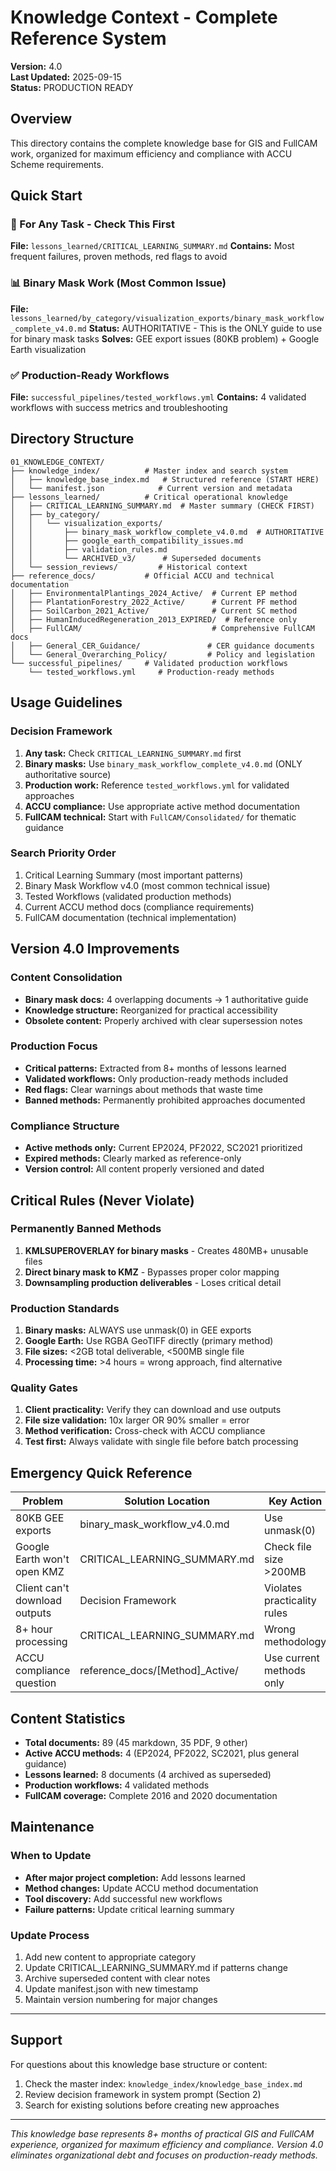 # Knowledge Context - Complete Reference System
**Version:** 4.0  
**Last Updated:** 2025-09-15  
**Status:** PRODUCTION READY

## Overview

This directory contains the complete knowledge base for GIS and FullCAM work, organized for maximum efficiency and compliance with ACCU Scheme requirements.

## Quick Start

### 🚨 For Any Task - Check This First
**File:** `lessons_learned/CRITICAL_LEARNING_SUMMARY.md`
**Contains:** Most frequent failures, proven methods, red flags to avoid

### 📊 Binary Mask Work (Most Common Issue)
**File:** `lessons_learned/by_category/visualization_exports/binary_mask_workflow_complete_v4.0.md`
**Status:** AUTHORITATIVE - This is the ONLY guide to use for binary mask tasks
**Solves:** GEE export issues (80KB problem) + Google Earth visualization

### ✅ Production-Ready Workflows
**File:** `successful_pipelines/tested_workflows.yml`
**Contains:** 4 validated workflows with success metrics and troubleshooting

## Directory Structure

```
01_KNOWLEDGE_CONTEXT/
├── knowledge_index/          # Master index and search system
│   ├── knowledge_base_index.md   # Structured reference (START HERE)
│   └── manifest.json            # Current version and metadata
├── lessons_learned/          # Critical operational knowledge
│   ├── CRITICAL_LEARNING_SUMMARY.md  # Master summary (CHECK FIRST)
│   ├── by_category/
│   │   └── visualization_exports/
│   │       ├── binary_mask_workflow_complete_v4.0.md  # AUTHORITATIVE
│   │       ├── google_earth_compatibility_issues.md
│   │       ├── validation_rules.md
│   │       └── ARCHIVED_v3/      # Superseded documents
│   └── session_reviews/         # Historical context
├── reference_docs/           # Official ACCU and technical documentation
│   ├── EnvironmentalPlantings_2024_Active/  # Current EP method
│   ├── PlantationForestry_2022_Active/      # Current PF method  
│   ├── SoilCarbon_2021_Active/              # Current SC method
│   ├── HumanInducedRegeneration_2013_EXPIRED/  # Reference only
│   ├── FullCAM/                             # Comprehensive FullCAM docs
│   ├── General_CER_Guidance/               # CER guidance documents
│   └── General_Overarching_Policy/         # Policy and legislation
└── successful_pipelines/     # Validated production workflows
    └── tested_workflows.yml     # Production-ready methods
```

## Usage Guidelines

### Decision Framework
1. **Any task:** Check `CRITICAL_LEARNING_SUMMARY.md` first
2. **Binary masks:** Use `binary_mask_workflow_complete_v4.0.md` (ONLY authoritative source)
3. **Production work:** Reference `tested_workflows.yml` for validated approaches  
4. **ACCU compliance:** Use appropriate active method documentation
5. **FullCAM technical:** Start with `FullCAM/Consolidated/` for thematic guidance

### Search Priority Order
1. Critical Learning Summary (most important patterns)
2. Binary Mask Workflow v4.0 (most common technical issue)
3. Tested Workflows (validated production methods)
4. Current ACCU method docs (compliance requirements)
5. FullCAM documentation (technical implementation)

## Version 4.0 Improvements

### Content Consolidation
- **Binary mask docs:** 4 overlapping documents → 1 authoritative guide
- **Knowledge structure:** Reorganized for practical accessibility
- **Obsolete content:** Properly archived with clear supersession notes

### Production Focus
- **Critical patterns:** Extracted from 8+ months of lessons learned
- **Validated workflows:** Only production-ready methods included
- **Red flags:** Clear warnings about methods that waste time
- **Banned methods:** Permanently prohibited approaches documented

### Compliance Structure
- **Active methods only:** Current EP2024, PF2022, SC2021 prioritized
- **Expired methods:** Clearly marked as reference-only
- **Version control:** All content properly versioned and dated

## Critical Rules (Never Violate)

### Permanently Banned Methods
1. **KMLSUPEROVERLAY for binary masks** - Creates 480MB+ unusable files
2. **Direct binary mask to KMZ** - Bypasses proper color mapping  
3. **Downsampling production deliverables** - Loses critical detail

### Production Standards
1. **Binary masks:** ALWAYS use unmask(0) in GEE exports
2. **Google Earth:** Use RGBA GeoTIFF directly (primary method)
3. **File sizes:** <2GB total deliverable, <500MB single file
4. **Processing time:** >4 hours = wrong approach, find alternative

### Quality Gates
1. **Client practicality:** Verify they can download and use outputs
2. **File size validation:** 10x larger OR 90% smaller = error
3. **Method verification:** Cross-check with ACCU compliance
4. **Test first:** Always validate with single file before batch processing

## Emergency Quick Reference

| Problem | Solution Location | Key Action |
|---------|------------------|------------|
| 80KB GEE exports | binary_mask_workflow_v4.0.md | Use unmask(0) |
| Google Earth won't open KMZ | CRITICAL_LEARNING_SUMMARY.md | Check file size >200MB |
| Client can't download outputs | Decision Framework | Violates practicality rules |
| 8+ hour processing | CRITICAL_LEARNING_SUMMARY.md | Wrong methodology |
| ACCU compliance question | reference_docs/[Method]_Active/ | Use current methods only |

## Content Statistics

- **Total documents:** 89 (45 markdown, 35 PDF, 9 other)
- **Active ACCU methods:** 4 (EP2024, PF2022, SC2021, plus general guidance)
- **Lessons learned:** 8 documents (4 archived as superseded)
- **Production workflows:** 4 validated methods
- **FullCAM coverage:** Complete 2016 and 2020 documentation

## Maintenance

### When to Update
- **After major project completion:** Add lessons learned
- **Method changes:** Update ACCU method documentation
- **Tool discovery:** Add successful new workflows
- **Failure patterns:** Update critical learning summary

### Update Process
1. Add new content to appropriate category
2. Update CRITICAL_LEARNING_SUMMARY.md if patterns change
3. Archive superseded content with clear notes
4. Update manifest.json with new timestamp
5. Maintain version numbering for major changes

---

## Support

For questions about this knowledge base structure or content:
1. Check the master index: `knowledge_index/knowledge_base_index.md`
2. Review decision framework in system prompt (Section 2)
3. Search for existing solutions before creating new approaches

---

*This knowledge base represents 8+ months of practical GIS and FullCAM experience, organized for maximum efficiency and compliance. Version 4.0 eliminates organizational debt and focuses on production-ready methods.*